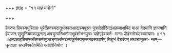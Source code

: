 +++
title = "११ माहं मघोनो"

+++

हेवरुण प्रियस्यभूरिदाव्रः भूरेर्देहनस्यदातुर्धनवतआद्यस्यपुरतः पुत्रादेर्दारिन्द्यंअहम्माअविदं माआ वेदयानि ज्ञापयानि हेराजन् सुष्ठुनियमकाद्धनात् अवयुत्यस्थितोमाभूवंशोभनपुत्राः यज्ञेगृहेवावर्त- मानाः प्रौढंस्तोत्रंउच्चारयामः ॥ ११ ॥धृतव्रताइतिसप्तर्चंसप्तमंसूक्तङ्गार्त्समदस्यकूर्मस्यगृत्समदस्यवार्षम् त्रैष्टुभं वैशदेवम् तथाचानुक्रा- न्तम्—धृतव्रताः सप्तवैश्वदेवमिति गतोविनियोगः ।